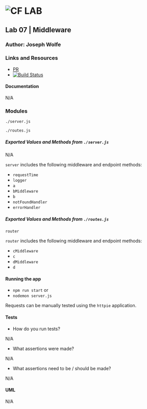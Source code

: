 ![CF](http://i.imgur.com/7v5ASc8.png) LAB
=================================================

## Lab 07 | Middleware

### Author: Joseph Wolfe

### Links and Resources
* [PR](https://github.com/charmedsatyr-401-advanced-javascript/lab-07-middleware/pull/1)
* [![Build Status](https://travis-ci.org/charmedsatyr-401-advanced-javascript/lab-07-middleware.svg?branch=submission)](https://travis-ci.org/charmedsatyr-401-advanced-javascript/lab-07-middleware)

#### Documentation
N/A

### Modules

`./server.js`

`./routes.js`


##### Exported Values and Methods from `./server.js`
N/A

`server` includes the following middleware and endpoint methods:

  * `requestTime`
  * `logger`
  * `a`
  * `bMiddleware`
  * `b`
  * `notFoundHandler`
  * `errorHandler`

##### Exported Values and Methods from `./routes.js`
`router`

`router` includes the following middleware and endpoint methods:
  * `cMiddleware`
  * `c`
  * `dMiddleware`
  * `d`

#### Running the app
* `npm run start` or
* `nodemon server.js`

Requests can be manually tested using the `httpie` application.

#### Tests
* How do you run tests?

N/A
* What assertions were made?

N/A
* What assertions need to be / should be made?

N/A

#### UML
N/A
